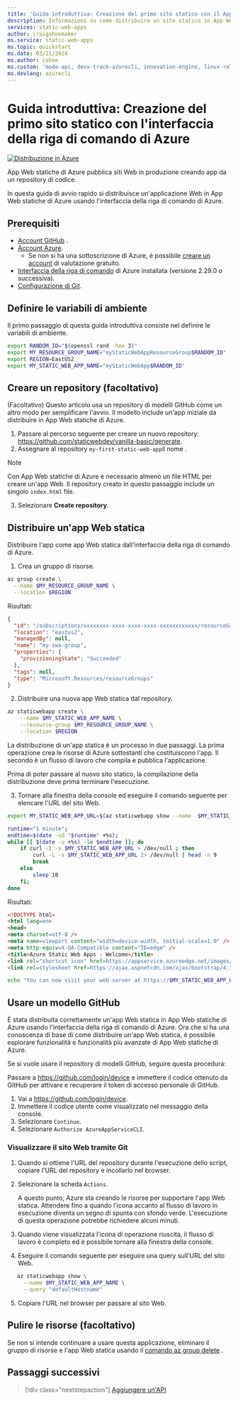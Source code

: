 ```yaml
---
title: 'Guida introduttiva: Creazione del primo sito statico con il App Web statiche di Azure usando l''interfaccia della riga di comando'
description: Informazioni su come distribuire un sito statico in App Web statiche di Azure con l'interfaccia della riga di comando di Azure.
services: static-web-apps
author: craigshoemaker
ms.service: static-web-apps
ms.topic: quickstart
ms.date: 03/21/2024
ms.author: cshoe
ms.custom: 'mode-api, devx-track-azurecli, innovation-engine, linux-related-content'
ms.devlang: azurecli
---
```


# Guida introduttiva: Creazione del primo sito statico con l'interfaccia della riga di comando di Azure

[![Distribuzione in Azure](https://aka.ms/deploytoazurebutton)](https://go.microsoft.com/fwlink/?linkid=2262845)

App Web statiche di Azure pubblica siti Web in produzione creando app da un repository di codice.

In questa guida di avvio rapido si distribuisce un'applicazione Web in App Web statiche di Azure usando l'interfaccia della riga di comando di Azure.

## Prerequisiti

- [Account GitHub](https://github.com) .
- [Account Azure](https://portal.azure.com).
  - Se non si ha una sottoscrizione di Azure, è possibile [creare un account](https://azure.microsoft.com/free) di valutazione gratuito.
- [Interfaccia della riga di comando](/cli/azure/install-azure-cli) di Azure installata (versione 2.29.0 o successiva).
- [Configurazione di Git](https://www.git-scm.com/downloads). 

## Definire le variabili di ambiente

Il primo passaggio di questa guida introduttiva consiste nel definire le variabili di ambiente.

```bash
export RANDOM_ID="$(openssl rand -hex 3)"
export MY_RESOURCE_GROUP_NAME="myStaticWebAppResourceGroup$RANDOM_ID"
export REGION=EastUS2
export MY_STATIC_WEB_APP_NAME="myStaticWebApp$RANDOM_ID"
```

## Creare un repository (facoltativo)

(Facoltativo) Questo articolo usa un repository di modelli GitHub come un altro modo per semplificare l'avvio. Il modello include un'app iniziale da distribuire in App Web statiche di Azure.

1. Passare al percorso seguente per creare un nuovo repository: https://github.com/staticwebdev/vanilla-basic/generate.
2. Assegnare al repository `my-first-static-web-app`il nome .

> [!NOTE]
> Con App Web statiche di Azure è necessario almeno un file HTML per creare un'app Web. Il repository creato in questo passaggio include un singolo `index.html` file.

3. Selezionare **Create repository**.

## Distribuire un'app Web statica

Distribuire l'app come app Web statica dall'interfaccia della riga di comando di Azure.

1. Crea un gruppo di risorse.

```bash
az group create \
  --name $MY_RESOURCE_GROUP_NAME \
  --location $REGION
```

Risultati:
<!-- expected_similarity=0.3 -->
```json
{
  "id": "/subscriptions/xxxxxxxx-xxxx-xxxx-xxxx-xxxxxxxxxxxx/resourceGroups/my-swa-group",
  "location": "eastus2",
  "managedBy": null,
  "name": "my-swa-group",
  "properties": {
    "provisioningState": "Succeeded"
  },
  "tags": null,
  "type": "Microsoft.Resources/resourceGroups"
}
```

2. Distribuire una nuova app Web statica dal repository.

```bash
az staticwebapp create \
    --name $MY_STATIC_WEB_APP_NAME \
    --resource-group $MY_RESOURCE_GROUP_NAME \
    --location $REGION 
```

La distribuzione di un'app statica è un processo in due passaggi. La prima operazione crea le risorse di Azure sottostanti che costituiscono l'app. Il secondo è un flusso di lavoro che compila e pubblica l'applicazione.

Prima di poter passare al nuovo sito statico, la compilazione della distribuzione deve prima terminare l'esecuzione.

3. Tornare alla finestra della console ed eseguire il comando seguente per elencare l'URL del sito Web.

```bash
export MY_STATIC_WEB_APP_URL=$(az staticwebapp show --name  $MY_STATIC_WEB_APP_NAME --resource-group $MY_RESOURCE_GROUP_NAME --query "defaultHostname" -o tsv)
```

```bash
runtime="1 minute";
endtime=$(date -ud "$runtime" +%s);
while [[ $(date -u +%s) -le $endtime ]]; do
    if curl -I -s $MY_STATIC_WEB_APP_URL > /dev/null ; then 
        curl -L -s $MY_STATIC_WEB_APP_URL 2> /dev/null | head -n 9
        break
    else 
        sleep 10
    fi;
done
```

Risultati:
<!-- expected_similarity=0.3 -->
```HTML
<!DOCTYPE html>
<html lang=en>
<head>
<meta charset=utf-8 />
<meta name=viewport content="width=device-width, initial-scale=1.0" />
<meta http-equiv=X-UA-Compatible content="IE=edge" />
<title>Azure Static Web Apps - Welcome</title>
<link rel="shortcut icon" href=https://appservice.azureedge.net/images/static-apps/v3/favicon.svg type=image/x-icon />
<link rel=stylesheet href=https://ajax.aspnetcdn.com/ajax/bootstrap/4.1.1/css/bootstrap.min.css crossorigin=anonymous />
```

```bash
echo "You can now visit your web server at https://$MY_STATIC_WEB_APP_URL"
```

## Usare un modello GitHub

È stata distribuita correttamente un'app Web statica in App Web statiche di Azure usando l'interfaccia della riga di comando di Azure. Ora che si ha una conoscenza di base di come distribuire un'app Web statica, è possibile esplorare funzionalità e funzionalità più avanzate di App Web statiche di Azure.

Se si vuole usare il repository di modelli GitHub, seguire questa procedura:

Passare a https://github.com/login/device e immettere il codice ottenuto da GitHub per attivare e recuperare il token di accesso personale di GitHub.

1. Vai a https://github.com/login/device.
2. Immettere il codice utente come visualizzato nel messaggio della console.
3. Selezionare `Continue`.
4. Selezionare `Authorize AzureAppServiceCLI`.

### Visualizzare il sito Web tramite Git

1. Quando si ottiene l'URL del repository durante l'esecuzione dello script, copiare l'URL del repository e incollarlo nel browser.
2. Selezionare la scheda `Actions`.

   A questo punto, Azure sta creando le risorse per supportare l'app Web statica. Attendere fino a quando l'icona accanto al flusso di lavoro in esecuzione diventa un segno di spunta con sfondo verde. L'esecuzione di questa operazione potrebbe richiedere alcuni minuti.

3. Quando viene visualizzata l'icona di operazione riuscita, il flusso di lavoro è completo ed è possibile tornare alla finestra della console.
4. Eseguire il comando seguente per eseguire una query sull'URL del sito Web.
```bash
   az staticwebapp show \
     --name $MY_STATIC_WEB_APP_NAME \
     --query "defaultHostname"
```
5. Copiare l'URL nel browser per passare al sito Web.

## Pulire le risorse (facoltativo)

Se non si intende continuare a usare questa applicazione, eliminare il gruppo di risorse e l'app Web statica usando il [comando az group delete](/cli/azure/group#az-group-delete) .

## Passaggi successivi

> [!div class="nextstepaction"]
> [Aggiungere un'API](add-api.md)